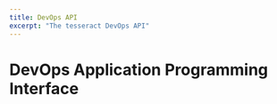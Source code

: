 ```yaml
---
title: DevOps API
excerpt: "The tesseract DevOps API"
---
```


# DevOps Application Programming Interface